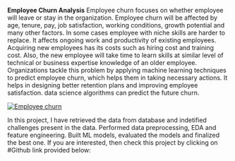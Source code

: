 **Employee Churn Analysis**
Employee churn focuses on whether employee will leave or stay in the organization. 
Employee churn  will be affected by age, tenure, pay, job satisfaction, working conditions, growth potential and many other factors. In some cases employee with niche skills are harder to replace. It affects ongoing work and productivity of existing employees. Acquiring new employees has its costs such as hiring cost and training cost. Also, the new employee will take time to learn skills at similar level of technical or business expertise knowledge of an older employee. Organizations tackle this problem by applying machine learning techniques to predict employee churn, which helps them in taking necessary actions. 
It helps in designing better retention plans and improving employee satisfaction. data science algorithms can predict the future churn.

[![Employee churn](https://projects.accredian.com/capstone2/hr.png "Employee churn")](http://https://projects.accredian.com/capstone2/hr.png "Employee churn")

In this project, I have retrieved the data from database and indetified challenges present in the data. Performed data preprocessing, EDA and feature engineering. Built ML models, evaluated the models and finalized the best one. 
If you are interested, then check this project by clicking on #Github link provided below:  
